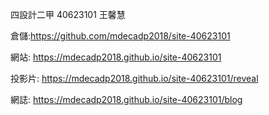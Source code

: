 
四設計二甲  40623101  王馨慧 

倉儲:<a href="https://github.com/mdecadp2018/site-40623101">https://github.com/mdecadp2018/site-40623101</a>

網站: <a href="https://mdecadp2018.github.io/site-40623101">https://mdecadp2018.github.io/site-40623101</a>

投影片: <a href="https://mdecadp2018.github.io/site-40623101/reveal">https://mdecadp2018.github.io/site-40623101/reveal</a>

網誌: <a href="https://mdecadp2018.github.io/site-40623101/blog">https://mdecadp2018.github.io/site-40623101/blog</a>
